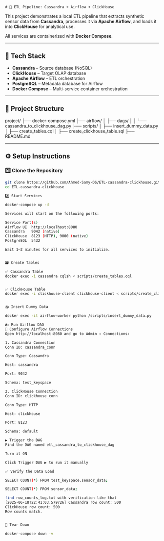     # 🚀 ETL Pipeline: Cassandra ➜ Airflow ➜ ClickHouse

This project demonstrates a local ETL pipeline that extracts synthetic sensor data from **Cassandra**, processes it via **Apache Airflow**, and loads it into **ClickHouse** for analytical use.

All services are containerized with **Docker Compose**.

---

## 🧰 Tech Stack

- **Cassandra** – Source database (NoSQL)
- **ClickHouse** – Target OLAP database
- **Apache Airflow** – ETL orchestration
- **PostgreSQL** – Metadata database for Airflow
- **Docker Compose** – Multi-service container orchestration

---

## 📁 Project Structure



project/
├── docker-compose.yml
├── airflow/
│   ├── dags/
│   │   └── cassandra_to_clickhouse_dag.py
├── scripts/
│   ├── insert_dummy_data.py
│   ├── create_tables.cql
│   ├── create_clickhouse_table.sql
├── README.md



---

## ⚙️ Setup Instructions

### 1️⃣ Clone the Repository

```bash
git clone https://github.com/Ahmed-Samy-DS/ETL-cassandra-clickhouse.git
cd ETL-cassandra-clickhouse

2️⃣ Start Services

docker-compose up -d

Services will start on the following ports:

Service	Port(s)
Airflow UI	http://localhost:8080
Cassandra	9042 (native)
ClickHouse	8123 (HTTP), 9000 (native)
PostgreSQL	5432

Wait 1–2 minutes for all services to initialize.


🗃️ Create Tables

✅ Cassandra Table
docker exec -i cassandra cqlsh < scripts/create_tables.cql


✅ ClickHouse Table
docker exec -i clickhouse-client clickhouse-client < scripts/create_clickhouse_table.sql


📥 Insert Dummy Data

docker exec -it airflow-worker python /scripts/insert_dummy_data.py

🌬️ Run Airflow DAG
🔑 Configure Airflow Connections
Open http://localhost:8080 and go to Admin → Connections:

1. Cassandra Connection
Conn ID: cassandra_conn

Conn Type: Cassandra

Host: cassandra

Port: 9042

Schema: test_keyspace

2. ClickHouse Connection
Conn ID: clickhouse_conn

Conn Type: HTTP

Host: clickhouse

Port: 8123

Schema: default

▶️ Trigger the DAG
Find the DAG named etl_cassandra_to_clickhouse_dag

Turn it ON

Click Trigger DAG ▶️ to run it manually

✅ Verify the Data Load

SELECT COUNT(*) FROM test_keyspace.sensor_data;

SELECT COUNT(*) FROM sensor_data;

find row_counts_log.txt with verification like that 
[2025-06-18T22:41:03.579726] Cassandra row count: 500
ClickHouse row count: 500
Row counts match.


🧼 Tear Down

docker-compose down -v









